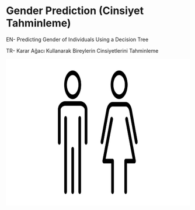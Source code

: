 # Gender Prediction (Cinsiyet Tahminleme)

EN- Predicting Gender of Individuals Using a Decision Tree

TR- Karar Ağacı Kullanarak Bireylerin Cinsiyetlerini Tahminleme


<img src="indir.jpeg" height="400">
